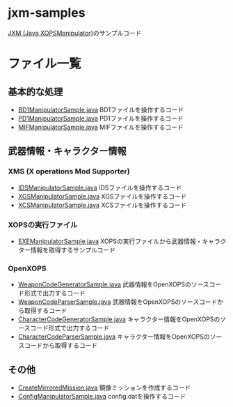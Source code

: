 # jxm-samples

[JXM (Java XOPSManipulator)](https://github.com/Dabasan/jxm)のサンプルコード

# ファイル一覧

## 基本的な処理

- [BD1ManipulatorSample.java](https://github.com/Dabasan/jxm-samples/blob/master/src/main/java/com/github/dabasan/jxm_samples/BD1ManipulatorSample.java)
  BD1ファイルを操作するコード
- [PD1ManipulatorSample.java](https://github.com/Dabasan/jxm-samples/blob/master/src/main/java/com/github/dabasan/jxm_samples/PD1ManipulatorSample.java)
  PD1ファイルを操作するコード
- [MIFManipulatorSample.java](https://github.com/Dabasan/jxm-samples/blob/master/src/main/java/com/github/dabasan/jxm_samples/MIFManipulatorSample.java)
  MIFファイルを操作するコード

## 武器情報・キャラクター情報

### XMS (X operations Mod Supporter)

- [IDSManipulatorSample.java](https://github.com/Dabasan/jxm-samples/blob/master/src/main/java/com/github/dabasan/jxm_samples/IDSManipulatorSample.java)
  IDSファイルを操作するコード
- [XGSManipulatorSample.java](https://github.com/Dabasan/jxm-samples/blob/master/src/main/java/com/github/dabasan/jxm_samples/XGSManipulatorSample.java)
  XGSファイルを操作するコード
- [XCSManipulatorSample.java](https://github.com/Dabasan/jxm-samples/blob/master/src/main/java/com/github/dabasan/jxm_samples/XCSManipulatorSample.java)
  XCSファイルを操作するコード

### XOPSの実行ファイル

- [EXEManipulatorSample.java](https://github.com/Dabasan/jxm-samples/blob/master/src/main/java/com/github/dabasan/jxm_samples/EXEManipulatorSample.java)
  XOPSの実行ファイルから武器情報・キャラクター情報を取得するサンプルコード

### OpenXOPS

- [WeaponCodeGeneratorSample.java](https://github.com/Dabasan/jxm-samples/blob/master/src/main/java/com/github/dabasan/jxm_samples/WeaponCodeGeneratorSample.java)
  武器情報をOpenXOPSのソースコード形式で出力するコード
- [WeaponCodeParserSample.java](https://github.com/Dabasan/jxm-samples/blob/master/src/main/java/com/github/dabasan/jxm_samples/WeaponCodeParserSample.java)
  武器情報をOpenXOPSのソースコードから取得するコード
- [CharacterCodeGeneratorSample.java](https://github.com/Dabasan/jxm-samples/blob/master/src/main/java/com/github/dabasan/jxm_samples/CharacterCodeGeneratorSample.java)
  キャラクター情報をOpenXOPSのソースコード形式で出力するコード
- [CharacterCodeParserSample.java](https://github.com/Dabasan/jxm-samples/blob/master/src/main/java/com/github/dabasan/jxm_samples/CharacterCodeParserSample.java)
  キャラクター情報をOpenXOPSのソースコードから取得するコード

## その他

- [CreateMirroredMission.java](https://github.com/Dabasan/jxm-samples/blob/master/src/main/java/com/github/dabasan/jxm_samples/CreateMirroredMission.java)
  鏡像ミッションを作成するコード
- [ConfigManipulatorSample.java](https://github.com/Dabasan/jxm-samples/blob/master/src/main/java/com/github/dabasan/jxm_samples/ConfigManipulatorSample.java)
  config.datを操作するコード


